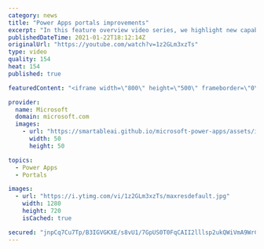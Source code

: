 ```yaml
---
category: news
title: "Power Apps portals improvements"
excerpt: "In this feature overview video series, we highlight new capabilities included in the latest update to Microsoft Power Apps.  Power Apps portals improvements bring new capabilities for makers and developers by providing a new identity management configuration experience with enhanced functionality to"
publishedDateTime: 2021-01-22T18:12:14Z
originalUrl: "https://youtube.com/watch?v=1z2GLm3xzTs"
type: video
quality: 154
heat: 154
published: true

featuredContent: "<iframe width=\"800\" height=\"500\" frameborder=\"0\" src=\"https://www.youtube.com/embed/1z2GLm3xzTs\" allow=\"accelerometer; autoplay; encrypted-media; gyroscope; picture-in-picture\" allowfullscreen></iframe>"

provider:
  name: Microsoft
  domain: microsoft.com
  images:
    - url: "https://smartableai.github.io/microsoft-power-apps/assets/images/organizations/microsoft.com-50x50.jpg"
      width: 50
      height: 50

topics:
  - Power Apps
  - Portals

images:
  - url: "https://i.ytimg.com/vi/1z2GLm3xzTs/maxresdefault.jpg"
    width: 1280
    height: 720
    isCached: true

secured: "jnpCq7Cu7Tp/B3IGVGKXE/s8vU1/7GpUS0T0FqCAII2lllsp2ukQWiVmA9WrCododrbyBmvbyraXdzHPOtY1pyJOqS6swYNBU37ttFj/XzscYfLpYpnO0g+2gl6n5alSs7xGX9GS4Ajb0PAaWaMnXP9Lvqw09xF1yL1pmmAkBwTrneuPa96lwEdu5/OxHsk6KW+q+I33zCeDpAeW5k7AA8GNLD+mlktxTiX5P6V5AnWeixt0tWKPD4i/khQWBUlf+Q/uJKJdSRsFN29hfdhwNaYDPKLZPq6SxJwIwuM8CwoOvdsYlZLoor2pJMbVkgVnUXW+M7zShc1dw5oz0+nN+slgmxUC0BHawZ/Tq1xyPFkolxI55Oh91dU214jnwCu0wVs8Y+lS5PO+BxOq5u6fXygzgJcMeYRsE3vWk6OdGIA=;wax5KRv1D4rVykyTLiR55A=="
---
```


